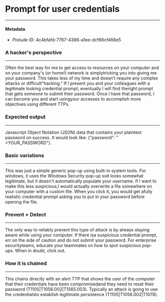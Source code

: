 
# Prompt for user credentials

---

#### Metadata

- *Prelude ID*: 4c4bfafd-7767-4386-a1ee-dcf66cf466e5

### A hacker's perspective

---

Often the best way for me to get access to resources on your computer and on your company's (or home!) network is simplytricking you into giving me your password. This takes less of my time and doesn't require any complex attacks or difficult"hacking." If I present you and your colleagues with a legitimate looking credential prompt, eventually I will find theright prompt that gets someone to submit their password. Once I have that password, I can become you and start usingyour accesses to accomplish more objectives using different TTPs.

### Expected output

---

Javascript Object Notation (JSON) data that contains your plaintext password on success. It would look like: {"password": "<YOUR_PASSWORD"}.

### Basic variations

---

This was just a simple generic pop-up using built-in system tools. For windows, it uses the Windows Security pop-up soit looks somewhat legitimate, but it doesn't automatically populate your username. If I want to make this less suspicious,I would actually overwrite a file somewhere on your computer with a custom file. When you click it, you would get afully realistic credential prompt asking you to put in your password before opening the file.

### Prevent + Detect

---

The only way to reliably prevent this type of attack is by always staying aware while using your computer. If there isa suspicious credential prompt, err on the side of caution and do not submit your password. For enterprise securityteams, educate your teammates on how to spot suspicious pop-ups. When in doubt, click out.

### How it is chained

---

This chains directly with an alert TTP that shows the user of the computer that their credentials have been compromisedand they need to reset their password (T1105|T1056.002|T1565.003). Typically an attack is going to use the credentialsto establish legitimate persistence (T1105|T1056.002|T1078).
